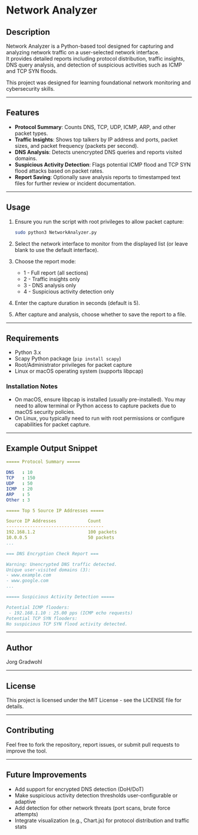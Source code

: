 # Network Analyzer

## Description

Network Analyzer is a Python-based tool designed for capturing and analyzing network traffic on a user-selected network interface.\
It provides detailed reports including protocol distribution, traffic insights, DNS query analysis, and detection of suspicious activities such as ICMP and TCP SYN floods.

This project was designed for learning foundational network monitoring and cybersecurity skills.

---

## Features

- **Protocol Summary**: Counts DNS, TCP, UDP, ICMP, ARP, and other packet types.
- **Traffic Insights**: Shows top talkers by IP address and ports, packet sizes, and packet frequency (packets per second).
- **DNS Analysis**: Detects unencrypted DNS queries and reports visited domains.
- **Suspicious Activity Detection**: Flags potential ICMP flood and TCP SYN flood attacks based on packet rates.
- **Report Saving**: Optionally save analysis reports to timestamped text files for further review or incident documentation.

---

## Usage

1. Ensure you run the script with root privileges to allow packet capture:

   ```bash
   sudo python3 NetworkAnalyzer.py
   ```
2. Select the network interface to monitor from the displayed list (or leave blank to use the default interface).
3. Choose the report mode:
   - 1 - Full report (all sections)
   - 2 - Traffic insights only
   - 3 - DNS analysis only
   - 4 - Suspicious activity detection only
4. Enter the capture duration in seconds (default is 5).
5. After capture and analysis, choose whether to save the report to a file.

---

## Requirements

- Python 3.x
- Scapy Python package (`pip install scapy`)
- Root/Administrator privileges for packet capture
- Linux or macOS operating system (supports libpcap)

### Installation Notes

- On macOS, ensure libpcap is installed (usually pre-installed). You may need to allow terminal or Python access to capture packets due to macOS security policies.
- On Linux, you typically need to run with root permissions or configure capabilities for packet capture.

---

## Example Output Snippet

```yaml
===== Protocol Summary =====

DNS   : 10
TCP   : 150
UDP   : 50
ICMP  : 20
ARP   : 5
Other : 3

===== Top 5 Source IP Addresses =====

Source IP Addresses            Count
-------------------------------------
192.168.1.2                    100 packets
10.0.0.5                       50 packets
...

=== DNS Encryption Check Report ===

Warning: Unencrypted DNS traffic detected.
Unique user-visited domains (3):
- www.example.com
- www.google.com
...

===== Suspicious Activity Detection =====

Potential ICMP flooders:
 - 192.168.1.10 : 25.00 pps (ICMP echo requests)
Potential TCP SYN flooders:
No suspicious TCP SYN flood activity detected.
```

---

## Author

Jorg Gradwohl

---

## License

This project is licensed under the MIT License - see the LICENSE file for details.

---

## Contributing

Feel free to fork the repository, report issues, or submit pull requests to improve the tool.

---

## Future Improvements

- Add support for encrypted DNS detection (DoH/DoT)
- Make suspicious activity detection thresholds user-configurable or adaptive
- Add detection for other network threats (port scans, brute force attempts)
- Integrate visualization (e.g., Chart.js) for protocol distribution and traffic stats